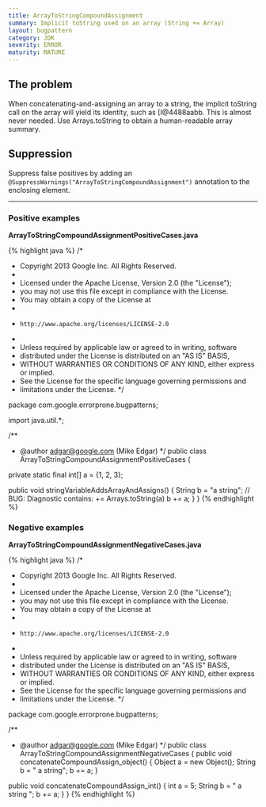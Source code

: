 ```yaml
---
title: ArrayToStringCompoundAssignment
summary: Implicit toString used on an array (String += Array)
layout: bugpattern
category: JDK
severity: ERROR
maturity: MATURE
---
```


<!--
*** AUTO-GENERATED, DO NOT MODIFY ***
To make changes, edit the @BugPattern annotation or the explanation in docs/bugpattern.
-->

## The problem
When concatenating-and-assigning an array to a string, the implicit toString call on the array will yield its identity, such as [I@4488aabb. This is almost never needed. Use Arrays.toString to obtain a human-readable array summary.

## Suppression
Suppress false positives by adding an `@SuppressWarnings("ArrayToStringCompoundAssignment")` annotation to the enclosing element.

----------

### Positive examples
__ArrayToStringCompoundAssignmentPositiveCases.java__

{% highlight java %}
/*
 * Copyright 2013 Google Inc. All Rights Reserved.
 *
 * Licensed under the Apache License, Version 2.0 (the "License");
 * you may not use this file except in compliance with the License.
 * You may obtain a copy of the License at
 *
 *     http://www.apache.org/licenses/LICENSE-2.0
 *
 * Unless required by applicable law or agreed to in writing, software
 * distributed under the License is distributed on an "AS IS" BASIS,
 * WITHOUT WARRANTIES OR CONDITIONS OF ANY KIND, either express or implied.
 * See the License for the specific language governing permissions and
 * limitations under the License.
 */

package com.google.errorprone.bugpatterns;

import java.util.*;

/**
 * @author adgar@google.com (Mike Edgar)
 */
public class ArrayToStringCompoundAssignmentPositiveCases {

  private static final int[] a = {1, 2, 3};

  public void stringVariableAddsArrayAndAssigns() {
    String b = "a string";
    // BUG: Diagnostic contains: += Arrays.toString(a)
    b += a;
  }
}
{% endhighlight %}

### Negative examples
__ArrayToStringCompoundAssignmentNegativeCases.java__

{% highlight java %}
/*
 * Copyright 2013 Google Inc. All Rights Reserved.
 *
 * Licensed under the Apache License, Version 2.0 (the "License");
 * you may not use this file except in compliance with the License.
 * You may obtain a copy of the License at
 *
 *     http://www.apache.org/licenses/LICENSE-2.0
 *
 * Unless required by applicable law or agreed to in writing, software
 * distributed under the License is distributed on an "AS IS" BASIS,
 * WITHOUT WARRANTIES OR CONDITIONS OF ANY KIND, either express or implied.
 * See the License for the specific language governing permissions and
 * limitations under the License.
 */

package com.google.errorprone.bugpatterns;

/**
 * @author adgar@google.com (Mike Edgar)
 */
public class ArrayToStringCompoundAssignmentNegativeCases {
  public void concatenateCompoundAssign_object() {
    Object a = new Object();
    String b = " a string";
    b += a;
  }

  public void concatenateCompoundAssign_int() {
    int a = 5;
    String b = " a string ";
    b += a;
  }
}
{% endhighlight %}

